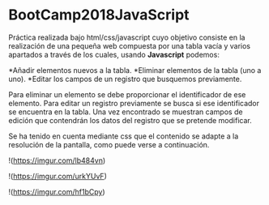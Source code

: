 <h1>BootCamp2018JavaScript</h1>

Práctica realizada bajo html/css/javascript cuyo objetivo consiste en la realización de una pequeña web compuesta por una tabla vacía y varios apartados a través de los cuales, usando **Javascript** podemos:

  *Añadir elementos nuevos a la tabla.
  *Eliminar elementos de la tabla (uno a uno).
  *Editar los campos de un registro que busquemos previamente.
  
Para eliminar un elemento se debe proporcionar el identificador de ese elemento. Para editar un registro previamente se busca si ese identificador se encuentra en la tabla. Una vez encontrado se muestran campos de edición que contendrán los datos del registro que se pretende modificar.

Se ha tenido en cuenta mediante css que el contenido se adapte a la resolución de la pantalla, como puede verse a continuación.

!(https://imgur.com/lb484vn)

!(https://imgur.com/urkYUvF)

!(https://imgur.com/hf1bCpy)
